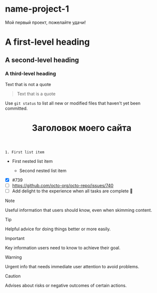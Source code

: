# name-project-1

Мой первый проект, пожелайте удачи!

# A first-level heading

## A second-level heading

### A third-level heading

Text that is not a quote

> Text that is a quote

Use `git status` to list all new or modified files that haven't yet been committed.

 <header>
      <h1>Заголовок моего сайта</h1>
    </header>

    1. First list item

- First nested list item

  - Second nested list item

- [x] #739
- [ ] https://github.com/octo-org/octo-repo/issues/740
- [ ] Add delight to the experience when all tasks are complete :tada:

> [!NOTE]
> Useful information that users should know, even when skimming content.

> [!TIP]
> Helpful advice for doing things better or more easily.

> [!IMPORTANT]
> Key information users need to know to achieve their goal.

> [!WARNING]
> Urgent info that needs immediate user attention to avoid problems.

> [!CAUTION]
> Advises about risks or negative outcomes of certain actions.
